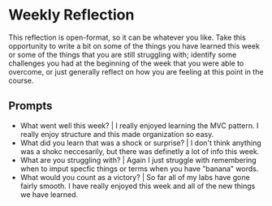 # Weekly Reflection
This reflection is open-format, so it can be whatever you like. Take this opportunity to write a bit on some of the things you have learned this week or some of the things that you are still struggling with; identify some challenges you had at the beginning of the week that you were able to overcome, or just generally reflect on how you are feeling at this point in the course.

## Prompts
- What went well this week? | I really enjoyed learning the MVC pattern. I really enjoy structure and this made organization so easy.
- What did you learn that was a shock or surprise? | I don't think anything was a shokc neccesarily, but there was definetly a lot of info this week.
- What are you struggling with? | Again I just struggle with remembering when to imput specfic things or terms when you have "banana" words.
- What would you count as a victory? | So far all of my labs have gone fairly smooth. I have really enjoyed this week and all of the new things we have learned. 
